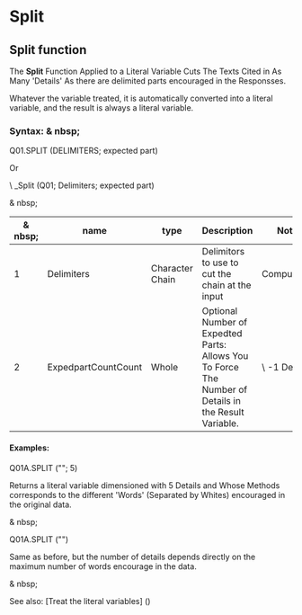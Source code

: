 # Split

## Split function

The **Split** Function Applied to a Literal Variable Cuts The Texts Cited in As Many 'Details' As there are delimited parts encouraged in the Responsses.

Whatever the variable treated, it is automatically converted into a literal variable, and the result is always a literal variable.

### Syntax: & nbsp;

Q01.SPLIT (DELIMITERS; expected part)

Or

\ _Split (Q01; Delimiters; expected part)

& nbsp;

| & nbsp; | **name** | **type** | **Description** | **Note** |
| --- | --- | --- | --- | --- |
| &#49; | Delimiters | Character Chain | Delimitors to use to cut the chain at the input | Compulsory |
| &#50; | ExpedpartCountCount | Whole | Optional Number of Expedted Parts: Allows You To Force The Number of Details in the Result Variable. | \ -1 Default |


#### Examples:

Q01A.SPLIT (""; 5)

Returns a literal variable dimensioned with 5 Details and Whose Methods corresponds to the different 'Words' (Separated by Whites) encouraged in the original data.

& nbsp;

Q01A.SPLIT ("")

Same as before, but the number of details depends directly on the maximum number of words encourage in the data.

& nbsp;

See also: [Treat the literal variables] (<Trellious Little Little.MD>)